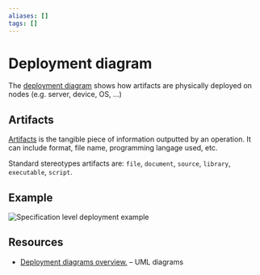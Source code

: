 ```yaml
---
aliases: []
tags: []
---
```


# Deployment diagram

The [deployment diagram](https://wikipedia.org/wiki/deployment_diagram) shows how artifacts are physically deployed on nodes (e.g. server, device, OS, …)

## Artifacts

[Artifacts](https://wikipedia.org/wiki/artifact_(uml)) is the tangible piece of information outputted by an operation. It can include format, file name, programming langage used, etc.

Standard stereotypes artifacts are: `file`, `document`, `source`, `library`, `executable`, `script`.

## Example

![Specification level deployment example](https://www.uml-diagrams.org/deployment-diagrams/deployment-diagram-overview-specification.png)

## Resources

- [Deployment diagrams overview.](https://www.uml-diagrams.org/deployment-diagrams-overview.html) – UML diagrams